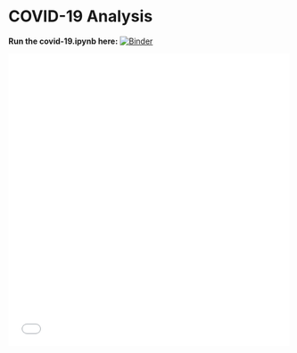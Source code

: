 # COVID-19 Analysis

__Run the covid-19.ipynb here:__
[![Binder](https://mybinder.org/badge_logo.svg)](https://mybinder.org/v2/gh/claytonpbarrows/covid-19/master)

<iframe id="igraph" scrolling="no" style="border:none;" seamless="seamless" src="CO.html" height="525" width="100%"></iframe>
